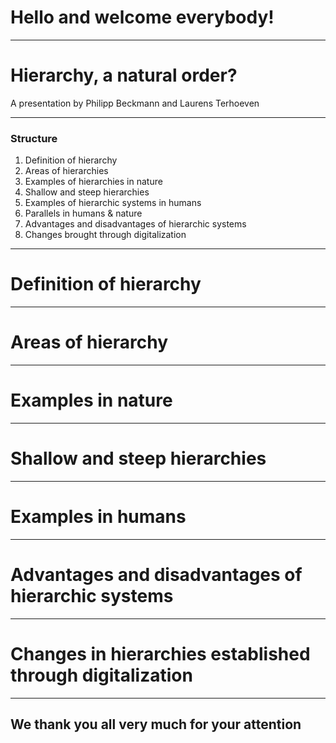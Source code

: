 # Hello and welcome everybody!

---

# Hierarchy, a natural order?

A presentation by Philipp Beckmann and Laurens Terhoeven

---

### Structure
1. Definition of hierarchy
1. Areas of hierarchies
1. Examples of hierarchies in nature
1. Shallow and steep hierarchies
1. Examples of hierarchic systems in humans
1. Parallels in humans & nature
1. Advantages and disadvantages of hierarchic systems
1. Changes brought through digitalization

---

# Definition of hierarchy

---

# Areas of hierarchy

---

# Examples in nature

---

# Shallow and steep hierarchies

---

# Examples in humans

---

# Advantages and disadvantages of hierarchic systems

---

# Changes in hierarchies established through digitalization

---

## We thank you all very much for your attention